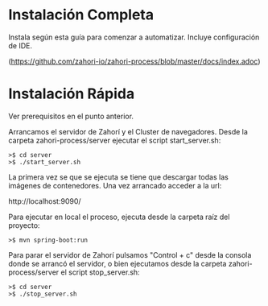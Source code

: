 # Instalación Completa

Instala según esta guía para comenzar a automatizar. Incluye configuración de IDE.

(https://github.com/zahori-io/zahori-process/blob/master/docs/index.adoc)

# Instalación Rápida

Ver prerequisitos en el punto anterior.

Arrancamos el servidor de Zahorí y el Cluster de navegadores. Desde la carpeta zahori-process/server ejecutar el script start_server.sh:

    >$ cd server
    >$ ./start_server.sh

La primera vez se que se ejecuta se tiene que descargar todas las imágenes de contenedores. Una vez arrancado acceder a la url:

http://localhost:9090/



Para ejecutar en local el proceso, ejecuta desde la carpeta raíz del proyecto:

    >$ mvn spring-boot:run

Para parar el servidor de Zahorí pulsamos "Control + c" desde la consola donde se arrancó el servidor, o bien ejecutamos desde la carpeta zahori-process/server el script stop_server.sh:

    >$ cd server
    >$ ./stop_server.sh


